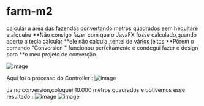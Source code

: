 # farm-m2
calcular a area das fazendas convertando metros quadrados eem hequitare  e alqueire 
**Não consigo fazer com que o JavaFX fosse calculado,quando aperto a tecla calcular
**ele não calcula ,tentei de vários jeitos
**Pôrem o comando "Conversion " funcionou perfeitamente e condegui fazer o design para 
**o meu projeto de converção.

![image](https://github.com/mariadutra19/farm-m2/assets/156721876/92db2367-f67e-4d51-9196-11b443e04b2c)

Aqui foi o processo do Controller : 
![image](https://github.com/mariadutra19/farm-m2/assets/156721876/ee7848f3-7f8e-40e0-9cba-a8a551c6508e)

Ja no conversion,coloquei 10.000 metros quadrados e obtivemos esse resultado :
![image](https://github.com/mariadutra19/farm-m2/assets/156721876/1f07732c-dfb3-4509-8e9d-afef7aefd4ea)
![image](https://github.com/mariadutra19/farm-m2/assets/156721876/c352fee2-39fb-4fd3-8875-298644199aa9)




